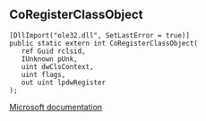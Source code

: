 ## CoRegisterClassObject

```
[DllImport("ole32.dll", SetLastError = true)]
public static extern int CoRegisterClassObject(
   ref Guid rclsid,
   IUnknown pUnk,
   uint dwClsContext,
   uint flags,
   out uint lpdwRegister
);
```

[Microsoft documentation](https://docs.microsoft.com/en-us/windows/win32/api/combaseapi/nf-combaseapi-coregisterclassobject)
